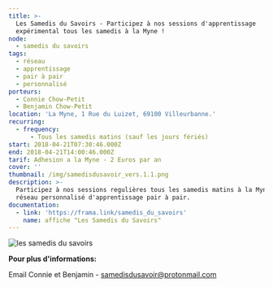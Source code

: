 ```yaml
---
title: >-
  Les Samedis du Savoirs - Participez à nos sessions d'apprentissage
  expérimental tous les samedis à la Myne ! 
node:
  - samedis du savoirs
tags:
  - réseau
  - apprentissage
  - pair à pair
  - personnalisé
porteurs:
  - Connie Chow-Petit
  - Benjamin Chow-Petit
location: 'La Myne, 1 Rue du Luizet, 69100 Villeurbanne.'
recurring:
  - frequency:
      - Tous les samedis matins (sauf les jours fériés)
start: 2018-04-21T07:30:46.000Z
end: 2018-04-21T14:00:46.000Z
tarif: Adhesion a la Myne - 2 Euros par an
cover: ''
thumbnail: /img/samedisdusavoir_vers.1.1.png
description: >-
  Participez à nos sessions regulières tous les samedis matins à la Myne ! Un
  réseau personnalisé d'apprentissage pair à pair.
documentation:
  - link: 'https://frama.link/samedis_du_savoirs'
    name: affiche "Les Samedis du Savoirs"
---
```

![les samedis du savoirs](/img/samedisdusavoir_vers.1.1.png)

**Pour plus d'informations:**

Email Connie et Benjamin - samedisdusavoir@protonmail.com
